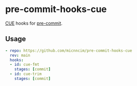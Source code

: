 # pre-commit-hooks-cue

[CUE](https://cuelang.org) hooks for [pre-commit](https://pre-commit.com).

## Usage

```yaml
- repo: https://github.com/micnncim/pre-commit-hooks-cue
  rev: main
  hooks:
  - id: cue-fmt
    stages: [commit]
  - id: cue-trim
    stages: [commit]
```
